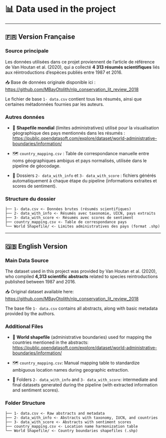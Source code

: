 # 📊 Data used in the project

------------------------------------------------------------------------

## 🇫🇷 Version Française

### Source principale

Les données utilisées dans ce projet proviennent de l’article de référence de Van Houtan et al. (2020), qui a collecté **4 313 résumés scientifiques** liés aux réintroductions d’espèces publiés entre 1987 et 2016.

📥 Base de données originale disponible ici :\
<https://github.com/MBayOtolith/nlp_conservation_lit_review_2018>

Le fichier de base `1- data.csv` contient tous les résumés, ainsi que certaines métadonnées fournies par les auteurs.

### Autres données

-   📍 **Shapefile mondial** (limites administratives) utilisé pour la visualisation géographique des pays mentionnés dans les résumés :\
    <https://public.opendatasoft.com/explore/dataset/world-administrative-boundaries/information/>

-   🗺 `country_mapping.csv` : Table de correspondance manuelle entre noms géographiques ambigus et pays normalisés, utilisée dans le pipeline de géocodage.

-   📁 Dossiers `2- data_with_info` et `3- data_with_score` : fichiers générés automatiquement à chaque étape du pipeline (informations extraites et scores de sentiment).

### Structure du dossier

```         
├── 1- data.csv <- Données brutes (résumés scientifiques)
├── 2- data_with_info <- Résumés avec taxonomie, UICN, pays extraits
├── 3- data_with_score <- Résumés avec scores de sentiment
├── country_mapping.csv <- Table de correspondance pays
└── World Shapefile/ <- Limites administratives des pays (format .shp)
```

------------------------------------------------------------------------

## 🇬🇧 English Version

### Main Data Source

The dataset used in this project was provided by Van Houtan et al. (2020), who compiled **4,313 scientific abstracts** related to species reintroductions published between 1987 and 2016.

📥 Original dataset available here:\
<https://github.com/MBayOtolith/nlp_conservation_lit_review_2018>

The base file `1- data.csv` contains all abstracts, along with basic metadata provided by the authors.

### Additional Files

-   📍 **World shapefile** (administrative boundaries) used for mapping the countries mentioned in the abstracts:\
    <https://public.opendatasoft.com/explore/dataset/world-administrative-boundaries/information/>

-   🗺 `country_mapping.csv`: Manual mapping table to standardize ambiguous location names during geographic extraction.

-   📁 Folders `2- data_with_info` and `3- data_with_score`: intermediate and final datasets generated during the pipeline (with extracted information and sentiment scores).

### Folder Structure

```         
├── 1- data.csv <- Raw abstracts and metadata
├── 2- data_with_info <- Abstracts with taxonomy, IUCN, and countries
├── 3- data_with_score <- Abstracts with sentiment scores
├── country_mapping.csv <- Location name harmonization table
└── World Shapefile/ <- Country boundaries shapefiles (.shp)
```
